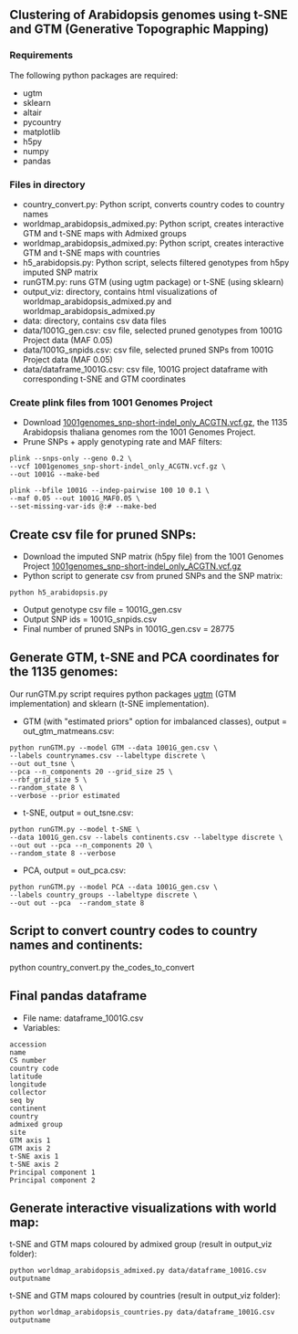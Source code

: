 ## Clustering of Arabidopsis genomes using t-SNE and GTM (Generative Topographic Mapping)

### Requirements
The following python packages are required:
* ugtm 
* sklearn
* altair
* pycountry
* matplotlib
* h5py
* numpy
* pandas

### Files in directory
* country_convert.py: Python script, converts country codes to country names
* worldmap_arabidopsis_admixed.py: Python script, creates interactive GTM and t-SNE maps with Admixed groups
* worldmap_arabidopsis_admixed.py: Python script, creates interactive GTM and t-SNE maps with countries 
* h5_arabidopsis.py: Python script, selects filtered genotypes from h5py imputed SNP matrix
* runGTM.py: runs GTM (using ugtm package) or t-SNE (using sklearn)
* output_viz: directory, contains html visualizations of worldmap_arabidopsis_admixed.py and worldmap_arabidopsis_admixed.py
* data: directory, contains csv data files 
* data/1001G_gen.csv: csv file, selected pruned genotypes from 1001G Project data (MAF 0.05) 
* data/1001G_snpids.csv: csv file, selected pruned SNPs from 1001G Project data (MAF 0.05)
* data/dataframe_1001G.csv: csv file, 1001G project dataframe with corresponding t-SNE and GTM coordinates 

### Create plink files from 1001 Genomes Project
* Download [1001genomes_snp-short-indel_only_ACGTN.vcf.gz](https://1001genomes.org/data/GMI-MPI/releases/v3.1/1001genomes_snp-short-indel_only_ACGTN.vcf.gz), the 1135 Arabidopsis thaliana genomes rom the 1001 Genomes Project.
* Prune SNPs + apply genotyping rate and MAF filters:
```
plink --snps-only --geno 0.2 \
--vcf 1001genomes_snp-short-indel_only_ACGTN.vcf.gz \
--out 1001G --make-bed
```
```
plink --bfile 1001G --indep-pairwise 100 10 0.1 \
--maf 0.05 --out 1001G_MAF0.05 \
--set-missing-var-ids @:# --make-bed
```

## Create csv file for pruned SNPs: 
* Download the imputed SNP matrix (h5py file) from the 1001 Genomes Project [1001genomes_snp-short-indel_only_ACGTN.vcf.gz](https://1001genomes.org/data/GMI-MPI/releases/v3.1/SNP_matrix_imputed_hdf5/1001_SNP_MATRIX.tar.gz)  
* Python script to generate csv from pruned SNPs and the SNP matrix:
```
python h5_arabidopsis.py
```
* Output genotype csv file = 1001G_gen.csv
* Output SNP ids = 1001G_snpids.csv
* Final number of pruned SNPs in 1001G_gen.csv = 28775 


## Generate GTM, t-SNE and PCA coordinates for the 1135 genomes:
Our runGTM.py script requires python packages [ugtm](https://github.com/hagax8/ugtm) (GTM implementation) and sklearn (t-SNE implementation).
* GTM (with "estimated priors" option for imbalanced classes), output = out_gtm_matmeans.csv:
```
python runGTM.py --model GTM --data 1001G_gen.csv \
--labels countrynames.csv --labeltype discrete \
--out out_tsne \
--pca --n_components 20 --grid_size 25 \
--rbf_grid_size 5 \
--random_state 8 \
--verbose --prior estimated
```
* t-SNE, output = out_tsne.csv:
```
python runGTM.py --model t-SNE \
--data 1001G_gen.csv --labels continents.csv --labeltype discrete \
--out out --pca --n_components 20 \
--random_state 8 --verbose 
```
* PCA, output = out_pca.csv:
```
python runGTM.py --model PCA --data 1001G_gen.csv \
--labels country_groups --labeltype discrete \
--out out --pca  --random_state 8
```

## Script to convert country codes to country names and continents:
python country_convert.py the_codes_to_convert

## Final pandas dataframe
* File name: dataframe_1001G.csv
* Variables:
```
accession
name
CS number
country code
latitude
longitude
collector
seq by
continent
country
admixed group
site
GTM axis 1
GTM axis 2
t-SNE axis 1
t-SNE axis 2
Principal component 1
Principal component 2   
```

## Generate interactive visualizations with world map:
t-SNE and GTM maps coloured by admixed group (result in output_viz folder):
```
python worldmap_arabidopsis_admixed.py data/dataframe_1001G.csv outputname 
```
t-SNE and GTM maps coloured by countries (result in output_viz folder):
```
python worldmap_arabidopsis_countries.py data/dataframe_1001G.csv outputname
```
